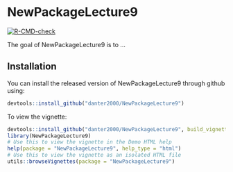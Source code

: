 
# NewPackageLecture9

<!-- badges: start -->
[![R-CMD-check](https://github.com/danter2000/NewPackageLecture9/workflows/R-CMD-check/badge.svg)](https://github.com/danter2000/NewPackageLecture9/actions)
<!-- badges: end -->

The goal of NewPackageLecture9 is to ...

## Installation

You can install the released version of NewPackageLecture9 through github using:

``` r
devtools::install_github("danter2000/NewPackageLecture9")
```

To view the vignette:

```r
devtools::install_github("danter2000/NewPackageLecture9", build_vignette = TRUE, build_opts = c())
library(NewPackageLecture9)
# Use this to view the vignette in the Demo HTML help
help(package = "NewPackageLecture9", help_type = "html")
# Use this to view the vignette as an isolated HTML file
utils::browseVignettes(package = "NewPackageLecture9")
```
